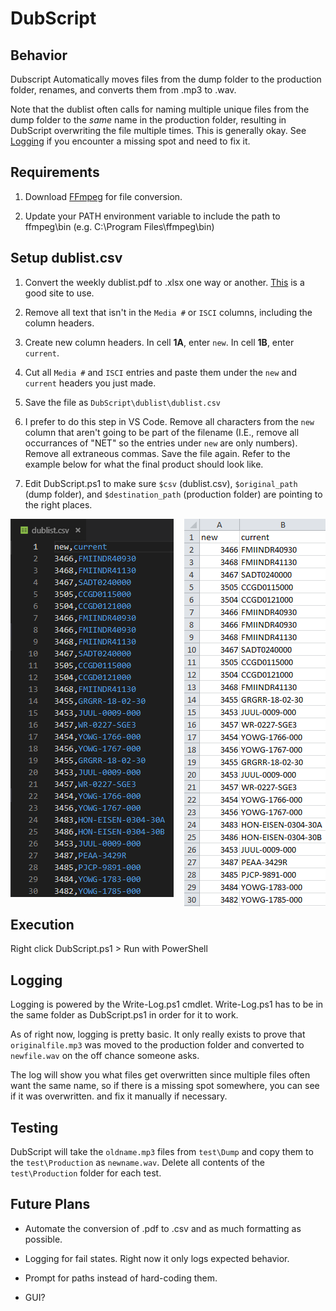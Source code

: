 # DubScript
 ## Behavior 
 
 Dubscript Automatically moves files from the dump folder to the production folder, renames, and converts them from .mp3 to .wav.

Note that the dublist often calls for naming multiple unique files from the dump folder to the *same* name in the production folder, resulting in DubScript overwriting the file multiple times. This is generally okay. See [Logging](#logging) if you encounter a missing spot and need to fix it.

## Requirements

1. Download [FFmpeg](https://ffmpeg.zeranoe.com/builds/) for file conversion.

2. Update your PATH environment variable to include the path to ffmpeg\bin (e.g. C:\Program Files\ffmpeg\bin)

## Setup dublist.csv

1. Convert the weekly dublist.pdf to .xlsx one way or another. [This](https://www.pdftoexcel.com) is a good site to use.

2. Remove all text that isn't in the `Media #` or `ISCI` columns, including the column headers.

3. Create new column headers. In cell **1A**, enter `new`. In cell **1B**, enter `current`.

4. Cut all `Media #` and `ISCI` entries and paste them under the `new` and `current` headers you just made.

5. Save the file as `DubScript\dublist\dublist.csv`

6. I prefer to do this step in VS Code. Remove all characters from the `new` column that aren't going to be part of the filename (I.E., remove all occurrances of "NET" so the entries under `new` are only numbers). Remove all extraneous commas. Save the file again. Refer to the example below for what the final product should look like.

7. Edit DubScript.ps1 to make sure `$csv` (dublist.csv), `$original_path` (dump folder), and `$destination_path` (production folder) are pointing to the right places.

![](test/vscode_example.png)
<img style="float: right;" src="test\excel_example.png">

## Execution

Right click DubScript.ps1 > Run with PowerShell

## Logging

Logging is powered by the Write-Log.ps1 cmdlet. Write-Log.ps1 has to be in the same folder as DubScript.ps1 in order for it to work.

As of right now, logging is pretty basic. It only really exists to prove that `originalfile.mp3` was moved to the production folder and converted to `newfile.wav` on the off chance someone asks. 

The log will show you what files get overwritten since multiple files often want the same name, so if there is a missing spot somewhere, you can see if it was overwritten. and fix it manually if necessary.

## Testing

DubScript will take the `oldname.mp3` files from `test\Dump` and copy them to the `test\Production` as `newname.wav`. Delete all contents of the `test\Production` folder for each test.

## Future Plans

* Automate the conversion of .pdf to .csv and as much formatting as possible.

* Logging for fail states. Right now it only logs expected behavior.

* Prompt for paths instead of hard-coding them.

* GUI?
